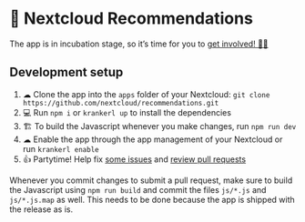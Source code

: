# 🔮 Nextcloud Recommendations

The app is in incubation stage, so it’s time for you to [get involved! 👩‍💻](https://github.com/nextcloud/recommendations#development-setup)

## Development setup

1. ☁ Clone the app into the `apps` folder of your Nextcloud: `git clone https://github.com/nextcloud/recommendations.git`
2. 💻 Run `npm i` or `krankerl up` to install the dependencies
3. 🏗 To build the Javascript whenever you make changes, run `npm run dev`
4. ☁ Enable the app through the app management of your Nextcloud or run `krankerl enable`
5. 👍 Partytime! Help fix [some issues](https://github.com/nextcloud/recommendations/issues) and [review pull requests](https://github.com/nextcloud/recommendations/pulls)

Whenever you commit changes to submit a pull request, make sure to build the Javascript using `npm run build` and commit the files `js/*.js` and `js/*.js.map` as well. This needs to be done because the app is shipped with the release as is.
